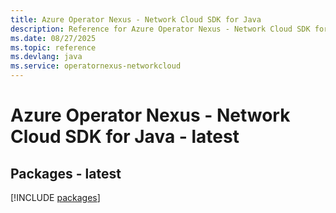 ```yaml
---
title: Azure Operator Nexus - Network Cloud SDK for Java
description: Reference for Azure Operator Nexus - Network Cloud SDK for Java
ms.date: 08/27/2025
ms.topic: reference
ms.devlang: java
ms.service: operatornexus-networkcloud
---
```

# Azure Operator Nexus - Network Cloud SDK for Java - latest
## Packages - latest
[!INCLUDE [packages](operator-nexus---network-cloud-index.md)]